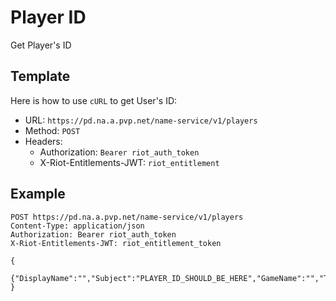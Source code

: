 # Player ID
Get Player's ID

## Template
Here is how to use `cURL` to get User's ID:
- URL: `https://pd.na.a.pvp.net/name-service/v1/players`
- Method: `POST`
- Headers:
    - Authorization: `Bearer riot_auth_token`
    - X-Riot-Entitlements-JWT: `riot_entitlement`

## Example
```http
POST https://pd.na.a.pvp.net/name-service/v1/players
Content-Type: application/json
Authorization: Bearer riot_auth_token
X-Riot-Entitlements-JWT: riot_entitlement_token

{
  {"DisplayName":"","Subject":"PLAYER_ID_SHOULD_BE_HERE","GameName":"","TagLine":""}
}
```
